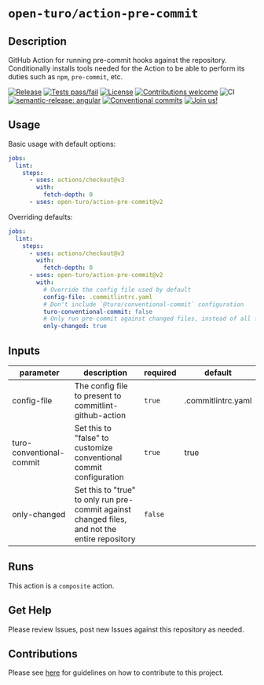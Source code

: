 # `open-turo/action-pre-commit`

<!-- prettier-ignore-start -->
<!-- action-docs-description -->
## Description

GitHub Action for running pre-commit hooks against the repository. Conditionally installs tools needed for the Action to be able to perform its duties such as `npm`, `pre-commit`, etc.
<!-- action-docs-description -->
<!-- prettier-ignore-end -->

[![Release](https://img.shields.io/github/v/release/open-turo/action-pre-commit)](https://github.com/open-turo/action-pre-commit/releases/)
[![Tests pass/fail](https://img.shields.io/github/workflow/status/open-turo/action-pre-commit/CI)](https://github.com/open-turo/action-pre-commit/actions/)
[![License](https://img.shields.io/github/license/open-turo/action-pre-commit)](./LICENSE)
[![Contributions welcome](https://img.shields.io/badge/contributions-welcome-brightgreen.svg)](https://github.com/dwyl/esta/issues)
![CI](https://github.com/open-turo/action-pre-commit/actions/workflows/release.yaml/badge.svg)
[![semantic-release: angular](https://img.shields.io/badge/semantic--release-angular-e10079?logo=semantic-release)](https://github.com/semantic-release/semantic-release)
[![Conventional commits](https://img.shields.io/badge/conventional%20commits-1.0.2-%23FE5196?logo=conventionalcommits&logoColor=white)](https://conventionalcommits.org)
[![Join us!](https://img.shields.io/badge/Turo-Join%20us%21-593CFB.svg)](https://turo.com/jobs)

## Usage

Basic usage with default options:

```yaml
jobs:
  lint:
    steps:
      - uses: actions/checkout@v3
        with:
          fetch-depth: 0
      - uses: open-turo/action-pre-commit@v2
```

Overriding defaults:

```yaml
jobs:
  lint:
    steps:
      - uses: actions/checkout@v3
        with:
          fetch-depth: 0
      - uses: open-turo/action-pre-commit@v2
        with:
          # Override the config file used by default
          config-file: .commitlintrc.yaml
          # Don't include `@turo/conventional-commit` configuration
          turo-conventional-commit: false
          # Only run pre-commit against changed files, instead of all files
          only-changed: true
```

<!-- prettier-ignore-start -->
<!-- action-docs-inputs -->
## Inputs

| parameter | description | required | default |
| --- | --- | --- | --- |
| config-file | The config file to present to commitlint-github-action | `true` | .commitlintrc.yaml |
| turo-conventional-commit | Set this to "false" to customize conventional commit configuration | `true` | true |
| only-changed | Set this to "true" to only run pre-commit against changed files, and not the entire repository | `false` |  |
<!-- action-docs-inputs -->

<!-- action-docs-outputs -->

<!-- action-docs-outputs -->

<!-- action-docs-runs -->
## Runs

This action is a `composite` action.
<!-- action-docs-runs -->
<!-- prettier-ignore-end -->

## Get Help

Please review Issues, post new Issues against this repository as needed.

## Contributions

Please see [here](https://github.com/open-turo/contributions) for guidelines on how to contribute to this project.
